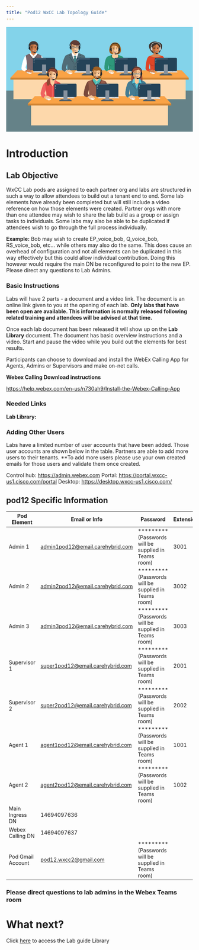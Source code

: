 ```yaml
---
title: "Pod12 WxCC Lab Topology Guide"
---
```

![description](/images/webexcclab.jpg)



# Introduction

## Lab Objective

WxCC Lab pods are assigned to each partner org and labs are structured in such a way to allow attendees to build out a tenant end to end.  Some lab elements have already been completed but will still include a video reference on how those elements were created.  Partner orgs with more than one attendee may wish to share the lab build as a group or assign tasks to individuals.  Some labs may also be able to be duplicated if attendees wish to go through the full process individually.

**Example:**
Bob may wish to create EP_voice_bob, Q_voice_bob, RS_voice_bob, etc... while others may also do the same.  This does cause an overhead of configuration and not all elements can be duplicated in this way effectively but this could allow individual contribution.  Doing this however would require the main DN be reconfigured to point to the new EP. Please direct any questions to Lab Admins.

### Basic Instructions

Labs will have 2 parts - a document and a video link.  The document is an online link given to you at the opening of each lab.  **Only labs that have been open are available.  This information is normally released following related training and attendees will be advised at that time.**

Once each lab document has been released it will show up on the **Lab Library** document.  The document has basic overview instructions and a video.  Start and pause the video while you build out the elements for best results.

Participants can choose to download and install the WebEx Calling App for Agents, Admins or Supervisors and make on-net calls.

**Webex Calling Download instructions**

https://help.webex.com/en-us/n730ah9/Install-the-Webex-Calling-App

### Needed Links 
**Lab Library:**  

### Adding Other Users
Labs have a limited number of user accounts that have been added.  Those user accounts are shown below in the table.  Partners are able to add more users to their tenants.
**To add more users please use your own created emails for those users and validate them once created.
 

Control hub: https://admin.webex.com
Portal: https://portal.wxcc-us1.cisco.com/portal
Desktop: https://desktop.wxcc-us1.cisco.com/

## pod12 Specific Information

| Pod Element        | Email or Info                   | Password  | Extension |
|--------------------|---------------------------------|-----------|-----------|
| Admin 1            | admin1pod12@email.carehybrid.com | ********* (Passwords will be supplied in Teams room) | 3001      |
| Admin 2            | admin2pod12@email.carehybrid.com | ********* (Passwords will be supplied in Teams room) | 3002      |
| Admin 3            | admin3pod12@email.carehybrid.com | ********* (Passwords will be supplied in Teams room) | 3003      |
| Supervisor 1       | super1pod12@email.carehybrid.com | ********* (Passwords will be supplied in Teams room) | 2001      |
| Supervisor 2       | super2pod12@email.carehybrid.com | ********* (Passwords will be supplied in Teams room) | 2002      |
| Agent 1            | agent1pod12@email.carehybrid.com | ********* (Passwords will be supplied in Teams room) | 1001      |
| Agent 2            | agent2pod12@email.carehybrid.com | ********* (Passwords will be supplied in Teams room) | 1002      |
| Main Ingress DN | 14694097636                     |           |           |
| Webex Calling DN | 14694097637                     |           |           |
| Pod Gmail Account  | pod12.wxcc2@gmail.com            | ********* (Passwords will be supplied in Teams room) |           |

### Please direct questions to lab admins in the Webex Teams room

# What next?
Click [here](LabLibrary) to access the Lab guide Library